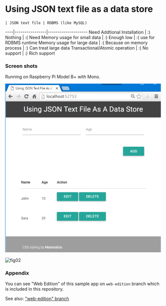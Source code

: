 # Using JSON text file as a data store

    | JSON text file | RDBMS (like MySQL)
----|----------------|--------------------
Need Addtional Installation | :) Nothing | :( Need
Memory usage for small data | :) Enough low | :( use for RDBMS runtime
Memory usage for large data | :( Because on memory process | :) Can treat large data
Transactional/Atomic operation | :( No support | :) Rich support

### Screen shots

Running on Raspberry Pi Model B+ with Mono.

![fig01](fig01.png)

![fig02](fig02.png)

### Appendix

You can see "Web Edition" of this sample app on `web-edition` branch which is included in this repository.

See also: ["web-edition" branch](https://github.com/sample-by-jsakamoto/UsingJSONTextFileAsADataStore/tree/web-edition)
